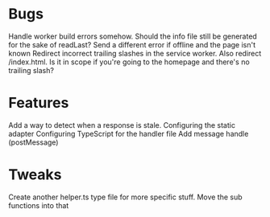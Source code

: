 # Bugs
Handle worker build errors somehow. Should the info file still be generated for the sake of readLast?
Send a different error if offline and the page isn't known
Redirect incorrect trailing slashes in the service worker. Also redirect /index.html. Is it in scope if you're going to the homepage and there's no trailing slash?

# Features
Add a way to detect when a response is stale. 
Configuring the static adapter
Configuring TypeScript for the handler file
Add message handle (postMessage)

# Tweaks
Create another helper.ts type file for more specific stuff. Move the sub functions into that